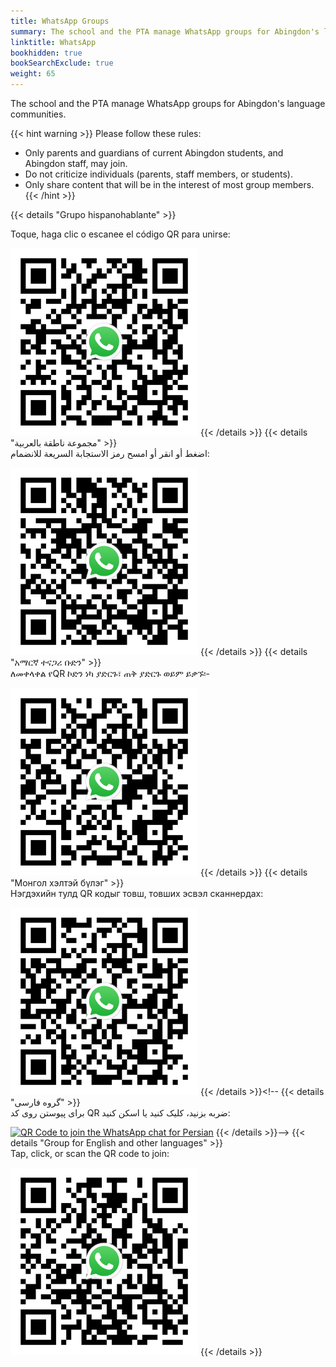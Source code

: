 ```yaml
---
title: WhatsApp Groups
summary: The school and the PTA manage WhatsApp groups for Abingdon's language communities.
linktitle: WhatsApp
bookhidden: true
bookSearchExclude: true
weight: 65
---
```


The school and the PTA manage WhatsApp groups for Abingdon's language communities.

{{< hint warning >}}
Please follow these rules:
- Only parents and guardians of current Abingdon students, and Abingdon staff, may join.
- Do not criticize individuals (parents, staff members, or students).
- Only share content that will be in the interest of most group members.
{{< /hint >}}

<span class="notranslate">


{{< details "Grupo hispanohablante" >}}
<br>
<!--El grupo de WhatsApp en español está dirigido por la Sra. Caty Branco, Asistente de Recursos Bilingües de Abingdon.
<br><br>-->
Toque, haga clic o escanee el código QR para unirse:

<a href="https://chat.whatsapp.com/CZF8UWJJbLvDt8WFmvTXhu"><img src="images/whatsappes.svg" height="300" width="300" alt="QR Code to join the Spanish WhatsApp chat"></a>
{{< /details >}}
{{< details "مجموعة ناطقة بالعربية" >}}
<br>
اضغط أو انقر أو امسح رمز الاستجابة السريعة للانضمام:

<a href="https://chat.whatsapp.com/EJhTfUXY659H09PTIBTq1H"><img src="images/whatsappar.svg" height="300" width="300" alt="QR Code to join the Arabic WhatsApp chat"></a>
{{< /details >}}
{{< details "አማርኛ ተናጋሪ ቡድን" >}}
<br>
ለመቀላቀል የQR ኮድን ነካ ያድርጉ፣ ጠቅ ያድርጉ ወይም ይቃኙ፡-

<a href="https://chat.whatsapp.com/EEAlIiRL3XAJ3OIYAZdH4o"><img src="images/whatsappam.svg" height="300" width="300" alt="QR Code to join the Amharic WhatsApp chat"></a>
{{< /details >}}
{{< details "Монгол хэлтэй бүлэг" >}}
<br>
Нэгдэхийн тулд QR кодыг товш, товших эсвэл сканнердах:

<a href="https://chat.whatsapp.com/IDjEIiLINfm5R5ViLuAKJW"><img src="images/whatsappmn.svg" height="300" width="300" alt="QR Code to join the Mongolian WhatsApp chat"></a>
{{< /details >}}<!--
{{< details "گروه فارسی" >}}
<br>
برای پیوستن روی کد QR ضربه بزنید، کلیک کنید یا اسکن کنید:

<a href="https://chat.whatsapp.com/LRXNbiNbc9YI0Hs6iWwnhf"><img src="images/whatsappfa.svg" height="300" width="300" alt="QR Code to join the WhatsApp chat for Persian"></a>
{{< /details >}}-->
{{< details "Group for English and other languages" >}}
<br>
Tap, click, or scan the QR code to join:

<a href="https://chat.whatsapp.com/JHmnCVwB6LC7Fol2uOw0Ew"><img src="images/whatsappen.svg" height="300" width="300" alt="QR Code to join the WhatsApp chat for English and other languages"></a>
{{< /details >}}

</span>